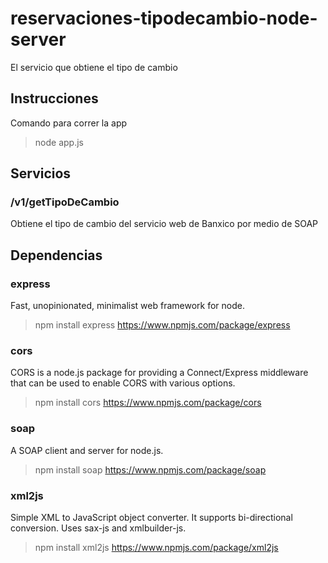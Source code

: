 # reservaciones-tipodecambio-node-server
El servicio que obtiene el tipo de cambio

## Instrucciones
Comando para correr la app
> node app.js

## Servicios
### /v1/getTipoDeCambio
Obtiene el tipo de cambio del servicio web de Banxico por medio de SOAP

## Dependencias
### express
Fast, unopinionated, minimalist web framework for node.
> npm install express
https://www.npmjs.com/package/express

### cors
CORS is a node.js package for providing a Connect/Express middleware that can be used to enable CORS with various options.
> npm install cors
https://www.npmjs.com/package/cors

### soap
A SOAP client and server for node.js.
> npm install soap
https://www.npmjs.com/package/soap

### xml2js
Simple XML to JavaScript object converter. It supports bi-directional conversion. Uses sax-js and xmlbuilder-js.
>npm install xml2js
https://www.npmjs.com/package/xml2js
